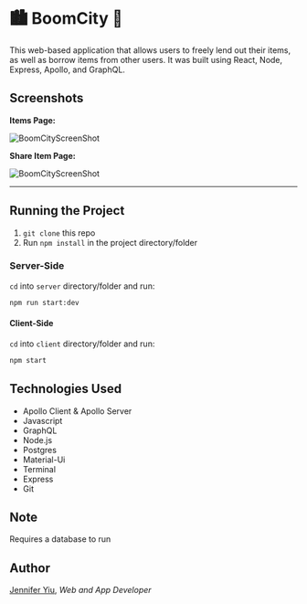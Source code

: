 # 🏙 BoomCity 🌃

This web-based application that allows users to freely lend out their items, as well as borrow items from other users. It was built using React, Node, Express, Apollo, and GraphQL.

## Screenshots

**Items Page:**

<!-- -->

![BoomCityScreenShot](https://raw.github.com/jenjjy/BoomCity-App/master/client/src/images/BoomCity-items.png)

<!-- -->
<!-- -->

**Share Item Page:**

<!-- -->

![BoomCityScreenShot](https://raw.github.com/jenjjy/BoomCity-App/master/client/src/images/BoomCity-share.png)

---

## Running the Project

1. `git clone` this repo
2. Run `npm install` in the project directory/folder

### Server-Side

`cd` into `server` directory/folder and run:

```bash
npm run start:dev
```

#### Client-Side

`cd` into `client` directory/folder and run:

```bash
npm start
```

## Technologies Used

- Apollo Client & Apollo Server
- Javascript
- GraphQL
- Node.js
- Postgres
- Material-Ui
- Terminal
- Express
- Git

## Note

Requires a database to run

## Author

[Jennifer Yiu](https://www.linkedin.com/in/jennifer-yiu-12145836/), _Web and App Developer_
